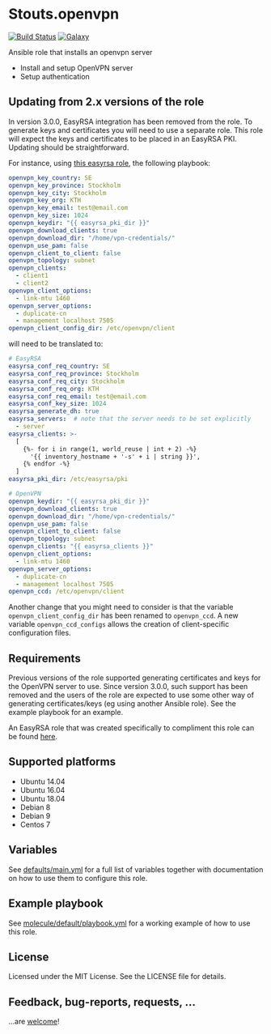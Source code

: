 # Stouts.openvpn

[![Build Status](http://img.shields.io/travis/Stouts/Stouts.openvpn.svg?style=flat-square)](https://travis-ci.org/Stouts/Stouts.openvpn)
[![Galaxy](http://img.shields.io/badge/galaxy-Stouts.openvpn-blue.svg?style=flat-square)](https://galaxy.ansible.com/Stouts/openvpn/)

Ansible role that installs an openvpn server

* Install and setup OpenVPN server
* Setup authentication

## Updating from 2.x versions of the role

In version 3.0.0, EasyRSA integration has been removed from the role. To
generate keys and certificates you will need to use a separate role. This role
will expect the keys and certificates to be placed in an EasyRSA PKI. Updating
should be straightforward.

For instance, using [this easyrsa
role](https://github.com/nkakouros-original/ansible-role-easyrsa), the following
playbook:


```yaml
openvpn_key_country: SE
openvpn_key_province: Stockholm
openvpn_key_city: Stockholm
openvpn_key_org: KTH
openvpn_key_email: test@email.com
openvpn_key_size: 1024
openvpn_keydir: "{{ easyrsa_pki_dir }}"
openvpn_download_clients: true
openvpn_download_dir: "/home/vpn-credentials/"
openvpn_use_pam: false
openvpn_client_to_client: false
openvpn_topology: subnet
openvpn_clients:
  - client1
  - client2
openvpn_client_options:
  - link-mtu 1460
openvpn_server_options:
  - duplicate-cn
  - management localhost 7505
openvpn_client_config_dir: /etc/openvpn/client
```

will need to be translated to:

```yaml
# EasyRSA
easyrsa_conf_req_country: SE
easyrsa_conf_req_province: Stockholm
easyrsa_conf_req_city: Stockholm
easyrsa_conf_req_org: KTH
easyrsa_conf_req_email: test@email.com
easyrsa_conf_key_size: 1024
easyrsa_generate_dh: true
easyrsa_servers:  # note that the server needs to be set explicitly
  - server
easyrsa_clients: >-
  [
    {%- for i in range(1, world_reuse | int + 2) -%}
      '{{ inventory_hostname + '-s' + i | string }}',
    {% endfor -%}
  ]
easyrsa_pki_dir: /etc/easyrsa/pki

# OpenVPN
openvpn_keydir: "{{ easyrsa_pki_dir }}"
openvpn_download_clients: true
openvpn_download_dir: "/home/vpn-credentials/"
openvpn_use_pam: false
openvpn_client_to_client: false
openvpn_topology: subnet
openvpn_clients: "{{ easyrsa_clients }}"
openvpn_client_options:
  - link-mtu 1460
openvpn_server_options:
  - duplicate-cn
  - management localhost 7505
openvpn_ccd: /etc/openvpn/client
```

Another change that you might need to consider is that the variable
`openvpn_client_config_dir` has been renamed to `openvpn_ccd`. A new variable
`openvpn_ccd_configs` allows the creation of client-specific configuration
files.

## Requirements

Previous versions of the role supported generating certificates and keys for the
OpenVPN server to use. Since version 3.0.0, such support has been removed and
the users of the role are expected to use some other way of generating
certificates/keys (eg using another Ansible role). See the example playbook for
an example.

An EasyRSA role that was created specifically to compliment this role can be
found [here](https://github.com/nkakouros-original/ansible-role-easyrsa).

## Supported platforms

- Ubuntu 14.04
- Ubuntu 16.04
- Ubuntu 18.04
- Debian 8
- Debian 9
- Centos 7

## Variables

See [defaults/main.yml](defaults/main.yml) for a full list of variables together
with documentation on how to use them to configure this role.

## Example playbook

See [molecule/default/playbook.yml](molecule/default/playbook.yml) for a working
example of how to use this role.


## License

Licensed under the MIT License. See the LICENSE file for details.

## Feedback, bug-reports, requests, ...

...are [welcome](https://github.com/Stouts/Stouts.openvpn/issues)!
